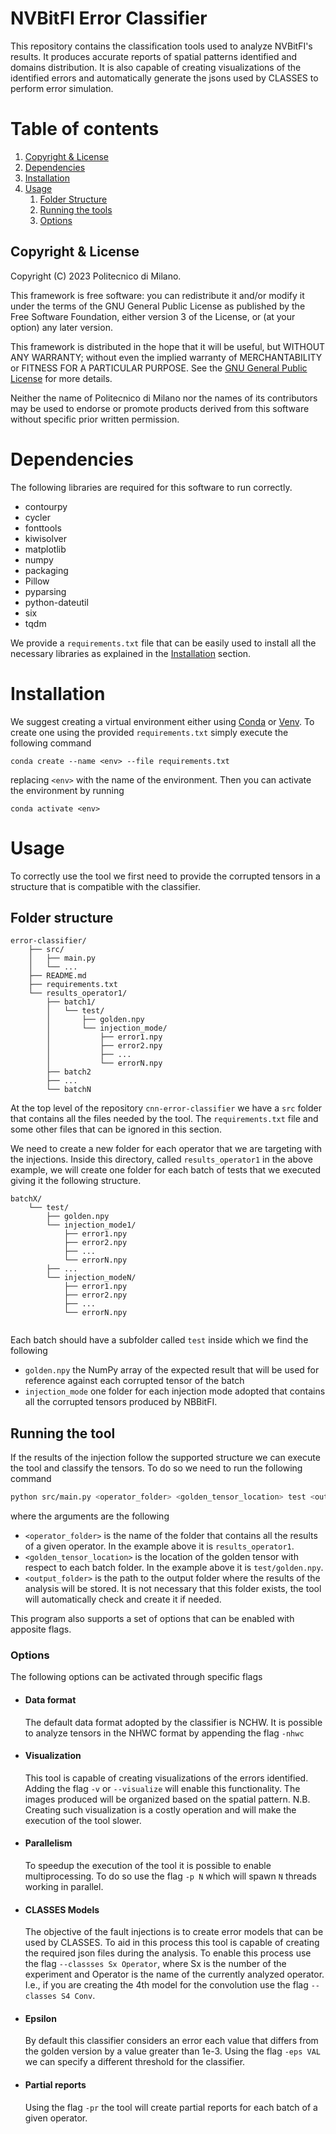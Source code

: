 # NVBitFI Error Classifier
This repository contains the classification tools used to analyze NVBitFI's results. It produces accurate reports of spatial patterns identified and domains distribution. It is also capable of creating visualizations of the identified errors and automatically generate the jsons used by CLASSES to perform error simulation. 

# Table of contents

1. [Copyright & License](#copyright--license)
2. [Dependencies](#dependencies)
3. [Installation](#installation)
4. [Usage](#usage)
    1. [Folder Structure](#folder-structure)
    2. [Running the tools](#running-the-tool)
    3. [Options](#options)

## Copyright & License

Copyright (C) 2023 Politecnico di Milano.

This framework is free software: you can redistribute it and/or modify it under the terms of the GNU General Public License as published by the Free Software Foundation, either version 3 of the License, or (at your option) any later version.

This framework is distributed in the hope that it will be useful, but WITHOUT ANY WARRANTY; without even the implied warranty of MERCHANTABILITY or FITNESS FOR A PARTICULAR PURPOSE. See the [GNU General Public License](https://www.gnu.org/licenses/) for more details.

Neither the name of Politecnico di Milano nor the names of its contributors may be used to endorse or promote products derived from this software without specific prior written permission.

# Dependencies 
The following libraries are required for this software to run correctly. 

* contourpy
* cycler
* fonttools
* kiwisolver
* matplotlib
* numpy
* packaging
* Pillow
* pyparsing
* python-dateutil
* six
* tqdm

We provide a `requirements.txt` file that can be easily used to install all the necessary libraries as explained in the [Installation](#installation) section.

# Installation 
We suggest creating a virtual environment either using [Conda](https://docs.conda.io/en/latest/) or [Venv](https://docs.python.org/3/library/venv.html).
To create one using the provided `requirements.txt` simply execute the following command
```
conda create --name <env> --file requirements.txt
```
replacing `<env>` with the name of the environment. Then you can activate the environment by running 
```
conda activate <env>
```

# Usage
To correctly use the tool we first need to provide the corrupted tensors in a structure that is compatible with the classifier. 
## Folder structure
```
error-classifier/
    ├── src/
    │   ├── main.py
    │   └── ...
    ├── README.md
    ├── requirements.txt
    └── results_operator1/
        ├── batch1/
        │   └── test/
        │       ├── golden.npy
        │       └── injection_mode/
        │           ├── error1.npy
        │           ├── error2.npy
        │           ├── ...
        │           └── errorN.npy
        ├── batch2
        ├── ...
        └── batchN
```
At the top level of the repository `cnn-error-classifier` we have a `src` folder that contains all the files needed by the tool. The `requirements.txt` file and some other files that can be ignored in this section. 

We need to create a new folder for each operator that we are targeting with the injections. Inside this directory, called `results_operator1` in the above example, we will create one folder for each batch of tests that we executed giving it the following structure.
```
batchX/
    └── test/
        ├── golden.npy
        └── injection_mode1/
            ├── error1.npy
            ├── error2.npy
            ├── ...
            └── errorN.npy
        ├── ...
        └── injection_modeN/
            ├── error1.npy
            ├── error2.npy
            ├── ...
            └── errorN.npy
        
```
Each batch should have a subfolder called `test` inside which we find the following 
* `golden.npy` the NumPy array of the expected result that will be used for reference against each corrupted tensor of the batch
* `injection_mode` one folder for each injection mode adopted that contains all the corrupted tensors produced by NBBitFI.

## Running the tool
If the results of the injection follow the supported structure we can execute the tool and classify the tensors. To do so we need to run the following command
```bash
python src/main.py <operator_folder> <golden_tensor_location> test <output_folder> <options>
```
where the arguments are the following 
* `<operator_folder>` is the name of the folder that contains all the results of a given operator. In the example above it is `results_operator1`.
* `<golden_tensor_location>` is the location of the golden tensor with respect to each batch folder. In the example above it is `test/golden.npy`. 
* `<output_folder>` is the path to the output folder where the results of the analysis will be stored. It is not necessary that this folder exists, the tool will automatically check and create it if needed. 

This program also supports a set of options that can be enabled with apposite flags. 

### Options
The following options can be activated through specific flags
* #### **Data format**
    The default data format adopted by the classifier is  NCHW. It is possible to analyze tensors in the NHWC format by appending the flag `-nhwc` 
* #### **Visualization**
    This tool is capable of creating visualizations of the errors identified. Adding the flag `-v` or `--visualize` will enable this functionality. The images produced will be organized based on the spatial pattern. 
    N.B. Creating such visualization is a costly operation and will make the execution of the tool slower.
* #### **Parallelism**
    To speedup the execution of the tool it is possible to enable multiprocessing. To do so use the flag `-p N` which will spawn `N` threads working in parallel. 
* #### **CLASSES Models**
    The objective of the fault injections is to create error models that can be used by CLASSES. To aid in this process this tool is capable of creating the required json files during the analysis. To enable this process use the flag `--classses Sx Operator`, where Sx is the number of the experiment and Operator is the name of the currently analyzed operator. I.e., if you are  creating the 4th model for the convolution use the flag `--classes S4 Conv`.
* #### **Epsilon**
    By default this classifier considers an error each value that differs from the golden version by a value greater than 1e-3. Using the flag `-eps VAL` we can specify a different threshold for the classifier. 
* #### **Partial reports**
    Using the flag `-pr` the tool will create partial reports for each batch of a given operator. 